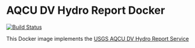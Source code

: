 # AQCU DV Hydro Report Docker

[![Build Status](https://travis-ci.org/USGS-CIDA/docker-aqcu-dv-hydro-report.svg?branch=master)](https://travis-ci.org/USGS-CIDA/docker-aqcu-dv-hydro-report)

This Docker image implements the [USGS AQCU DV Hydro Report Service](https://github.com/USGS-CIDA/aqcu-dv-hydro-report)
